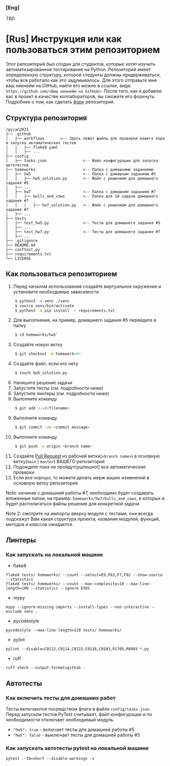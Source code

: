 ### [Eng]
TBD

# [Rus] Инструкция или как пользоваться этим репозиторием

Этот репозиторий был создан для студентов, которые хотят изучить автоматизированное тестирование на Python. Репозиторий имеет определенную структуру, которой стедунты должны придерживаться, чтобы все работало как это задумывалось.
Для этого отправьте мне ваш никнейм на GitHub, найти его можно в ссылке, вида: `https://github.com/<Ваш никнейм на GitHub>`.
После того, как я добавлю вас в проект в качестве коллабораторов, вы сможете его форкнуть. Подробнее о том, как сделать [форк](https://docs.github.com/ru/pull-requests/collaborating-with-pull-requests/working-with-forks/fork-a-repo) репозитория.

## Структура репозитория

```
/pyjan2025
├── .github
│   ├── workflows       <-- Здесь лежат файлы для проверки вашего кода и запуска автоматических тестов 
│   │   ├── flake8.yaml
│   │   ├── ...
├── config
│   ├── tasks.json                <-- Файл конфигурации для запуска автотестов
├── homeworks                     <-- Папка с домашними заданиями
│   ├── hw5                       <-- Папка с домашним заданием #5
│   │   ├── hw5_solution.py       <-- Файл с решением для домашнего задания #5
│   ├── ...
│   ├── hw7                       <-- Папка с домашним заданием #7
│   │   ├── bulls_and_cows        <-- Папка для 1й задачи домашнего задания #7
│   │   │   ├── hw7_solution.py   <-- Файл с решением для домашнего задания #7
│   ├── ...
├── tests
│   ├── test_hw5.py               <-- Тесты для домашнего задания #5
│   ├── ...
│   ├── test_hw7.py               <-- Тесты для домашнего задания #7
│   ├── ...
├── .gitignore
├── README.md
├── conftest.py
├── requirements.txt
└── LICENSE
```

## Как пользоваться репозиторием
1. Перед началом использования создайте виртуальное окружение и установите необходимые зависимости
```bash
    $ python3 -m venv ./venv
    $ source venv/bin/activate
    $ python3 -m pip install -r requirements.txt
```
2. Для выполнения, на пример, домашнего задания #5 перейдите в папку
```bash
    $ cd homeworks/hw5`
```
3. Создайте новую ветку 
```bash
    $ git checkout -b homework<#>
```
4. Создайте файл, если его нету
```bash
    $ touch hw5_solution.py
```
6. Напишите решение задачи
6. Запустите тесты (см. подробности ниже)
7. Запустите линтеры (см. подробности ниже)
8. Выполните команду
```bash
    $ git add <.>/<filename>
```
9. Выполните команду
```bash
    $ git commit -am <commit message>
```
10. Выполните команду
```bash
    $ git push -u origin <branch name>
```
11. Создайте [Pull Request](https://docs.github.com/ru/pull-requests/collaborating-with-pull-requests/proposing-changes-to-your-work-with-pull-requests/creating-a-pull-request) из рабочей ветки(`<branch name>`) в основную ветку(`main` | `master`) ВАШЕГО репозитория 
12. Подождите пока не пройдут(ушпешно!) все автоматические проверки 
13. Если все хорошо, то можете делать мерж ваших изменений в основную ветку репозитория

Note: начиная с домашней работы #7, необходимо будет создавать вложенные папки, на пример:
`homeworks/hw7/bulls_and_cows`, в которых и будет располагаться файлы решение для конкретной задачи

Note 2: смотрите на импорты вверху модуля с тестами, они всегда подскажут Вам какая структура проекта, название модулей, функций, методов и классов ожидается. 

## Линтеры
### Как запускать на локальной машине
- flake8
```commandline
flake8 tests/ homeworks/ --count --select=E9,F63,F7,F82 --show-source --statistics
flake8 tests/ homeworks/ --count --max-complexity=10 --max-line-length=100 --statistics --ignore E501
```

- mypy
```commandline
mypy --ignore-missing-imports --install-types --non-interactive --exclude venv .
```

- pycodestyle
```commandline
pycodestyle --max-line-length=120 tests/ homeworks/
```

- pylint
```commandline
pylint --disable=C0112,C0114,C0115,C0116,C0103,R1705,R0903 *.py
```

- ruff
```commandline
ruff check --output-format=github .
```

## Автотесты
### Как включить тесты для домашних работ
Тесты включаются посредством флага в файле `config/tasks.json`. Перед запуском тестов PyTest считывает, файл конфигурации и по необходимости отключает необходимый модуль.  
- `"hw5": true` - включает тесты для домашней работы #5
- `"hw5": false` - выключает тесты для домашней работы #5

### Как запускать автотесты pytest на локальной машине
```commandline
pytest --tb=short --disable-warnings -v
```
